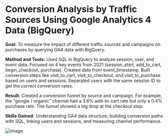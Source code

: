 # Conversion Analysis by Traffic Sources Using Google Analytics 4 Data (BigQuery)

**Goal:** To measure the impact of different traffic sources and campaigns on purchases by querying GA4 data with BigQuery.

**Method and Tools:** Used SQL in BigQuery to analyze session, user, and event data. Focused on 4 key events from 2021 (session_start, add_to_cart, begin_checkout, purchase). Created date from event_timestamp. Built conversion steps like visit_to_cart, visit_to_checkout, and visit_to_purchase based on users and sessions. Separated users with the same session ID to get the correct conversion rates.

**Result:** Created a conversion funnel by source and campaign. For example, the "google / organic" channel had a 3.6% add-to-cart rate but only a 0.4% purchase rate. The funnel showed a big drop at the checkout step.

**Skills Gained:** Understanding GA4 data structure, building conversion paths with SQL, linking users and sessions, and measuring channel performance.


![image](https://github.com/user-attachments/assets/58f9ca7a-1384-429a-905f-5341b47c7e55)
